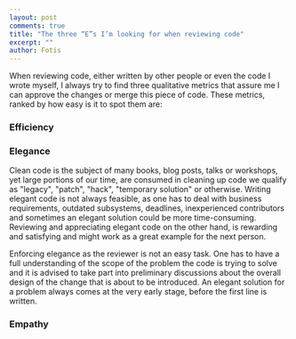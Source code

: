 ```yaml
---
layout: post
comments: true
title: "The three “E”s I’m looking for when reviewing code"
excerpt: ""
author: Fotis
---
```

When reviewing code, either written by other people or even the code I wrote myself, I always try to find
three qualitative metrics that assure me I can approve the changes or merge this piece of code.
These metrics, ranked by how easy is it to spot them are:

### Efficiency
<!-- Efficiency -->

### Elegance
Clean code is the subject of many books, blog posts, talks or workshops, yet large portions of our 
time, are consumed in cleaning up code we qualify as "legacy", "patch", "hack", "temporary solution"
or otherwise. Writing elegant code is not always feasible, as one has to deal with business requirements,
outdated subsystems, deadlines, inexperienced contributors and sometimes an elegant solution could be more time-consuming.
Reviewing and appreciating elegant code on the other hand, is rewarding and satisfying and might work as a great example
for the next person.

Enforcing elegance as the reviewer is not an easy task. One has to have a full understanding of the scope
of the problem the code is trying to solve and it is advised to take part into preliminary discussions about
the overall design of the change that is about to be introduced. An elegant solution for a problem always
comes at the very early stage, before the first line is written.

### Empathy
<!-- Elegance -->
<!-- Empathy -->
